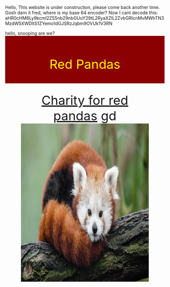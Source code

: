 <html>
<head>
<title>Red Pandas
</title>
<style>
body {
margin: 0px;
}
.pad {
padding: 25px;
}
.header {
background-color: darkred;
color: yellow;
height: 100px;
font-size: 40px;
text-align: center;
}
.main-text {
background-colour: orange;
color: red;
float: left;
}
</style>
</head>
<p>Hello, This website is under construction, please come back another time. Gosh darn it fred, where is my base 64 encoder? Now I cant decode this: aHR0cHM6Ly9kcml2ZS5nb29nbGUuY29tL2RyaXZlL2ZvbGRlcnMvMWhTN3MzdW5XWDltS1ZYemo1dGJSRzJqbm9OVUk1V3RN</p>
 hello, snooping are we?
<script>
var person = "Luke"
alert("Well Done!");
</script>
<div class="header pad">
<p> Red Pandas <p>
<div class="main-text pad">
<a href="https://www.redpandanetwork.org">Charity for red pandas<a>
<img src="1.jpg" style="height: 500px; float: right;"/>
gd
